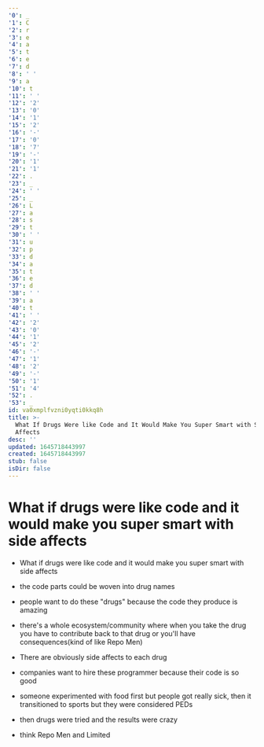 ```yaml
---
'0': _
'1': C
'2': r
'3': e
'4': a
'5': t
'6': e
'7': d
'8': ' '
'9': a
'10': t
'11': ' '
'12': '2'
'13': '0'
'14': '1'
'15': '2'
'16': '-'
'17': '0'
'18': '7'
'19': '-'
'20': '1'
'21': '1'
'22': .
'23': _
'24': ' '
'25': _
'26': L
'27': a
'28': s
'29': t
'30': ' '
'31': u
'32': p
'33': d
'34': a
'35': t
'36': e
'37': d
'38': ' '
'39': a
'40': t
'41': ' '
'42': '2'
'43': '0'
'44': '1'
'45': '2'
'46': '-'
'47': '1'
'48': '2'
'49': '-'
'50': '1'
'51': '4'
'52': .
'53': _
id: va0xmplfvzni0yqti0kkq8h
title: >-
  What If Drugs Were like Code and It Would Make You Super Smart with Side
  Affects
desc: ''
updated: 1645718443997
created: 1645718443997
stub: false
isDir: false
---
```


# What if drugs were like code and it would make you super smart with side affects


*   What if drugs were like code and it would make you super smart with side affects

*   the code parts could be woven into drug names
*   people want to do these "drugs" because the code they produce is amazing
*   there's a whole ecosystem/community where when you take the drug you have to contribute back to that drug or you'll have consequences(kind of like Repo Men)
*   There are obviously side affects to each drug
*   companies want to hire these programmer because their code is so good
*   someone experimented with food first but people got really sick, then it transitioned to sports but they were considered PEDs
*   then drugs were tried and the results were crazy
*   think Repo Men and Limited

